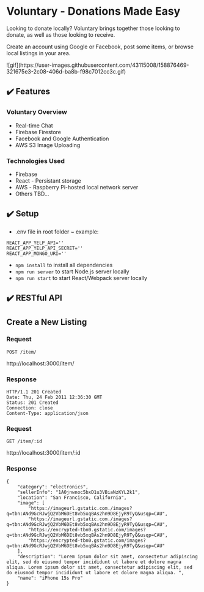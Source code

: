 # Voluntary - Donations Made Easy
Looking to donate locally? Voluntary brings together those looking to donate, as well as those looking to receive. 

Create an account using Google or Facebook, post some items, or browse local listings in your area.

<PLACEHOLDER GIF>
![gif](https://user-images.githubusercontent.com/43115008/158876469-321675e3-2c08-406d-ba8b-f98c7012cc3c.gif)


## :heavy_check_mark: Features

### Voluntary Overview

* Real-time Chat
* Firebase Firestore
* Facebook and Google Authentication
* AWS S3 Image Uploading

### Technologies Used

* Firebase
* React - Persistant storage
* AWS - Raspberry Pi-hosted local network server
* Others TBD... 
  
## :heavy_check_mark: Setup
* .env file in root folder ~ example:
```
REACT_APP_YELP_API=''
REACT_APP_YELP_API_SECRET=''
REACT_APP_MONGO_URI=''
```
* `npm install` to install all dependencies
* `npm run server` to start Node.js server locally
* `npm run start` to start React/Webpack server locally

## :heavy_check_mark: RESTful API
  
## Create a New Listing

### Request

`POST /item/`

http://localhost:3000/item/

### Response

    HTTP/1.1 201 Created
    Date: Thu, 24 Feb 2011 12:36:30 GMT
    Status: 201 Created
    Connection: close
    Content-Type: application/json

### Request

`GET /item/:id`

http://localhost:3000/item/:id

### Response
```  
{
    "category": "electronics",
    "sellerInfo": "1AOjnwnoc5bxD1u3VBiaNzKYL2k1",
    "location": "San Francisco, California",
    "image": [
        "https://imageurl.gstatic.com./images?q=tbn:ANd9GcRJwjQ2VbM6DEt8vb5xqBAs2hn9D8EjyR9TyQ&usqp=CAU",
        "https://imageurl.gstatic.com./images?q=tbn:ANd9GcRJwjQ2VbM6DEt8vb5xqBAs2hn9D8EjyR9TyQ&usqp=CAU",
        "https://encrypted-tbn0.gstatic.com/images?q=tbn:ANd9GcRJwjQ2VbM6DEt8vb5xqBAs2hn9D8EjyR9TyQ&usqp=CAU",
        "https://encrypted-tbn0.gstatic.com/images?q=tbn:ANd9GcRJwjQ2VbM6DEt8vb5xqBAs2hn9D8EjyR9TyQ&usqp=CAU"
    ],
    "description": "Lorem ipsum dolor sit amet, consectetur adipiscing elit, sed do eiusmod tempor incididunt ut labore et dolore magna aliqua. Lorem ipsum dolor sit amet, consectetur adipiscing elit, sed do eiusmod tempor incididunt ut labore et dolore magna aliqua. ",
    "name": "iPhone 15s Pro"
}
```

